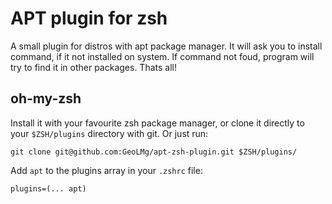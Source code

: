 # APT plugin for zsh

A small plugin for distros with apt package manager. It will ask you to install command, if it not installed on system. If command not foud, program will try to find it in other packages. Thats all!

## oh-my-zsh

Install it with your favourite zsh package manager, or clone it directly to your `$ZSH/plugins` directory with git. Or just run:

```shell notranslate position-relative overflow-auto
git clone git@github.com:GeoLMg/apt-zsh-plugin.git $ZSH/plugins/
```

Add `apt` to the plugins array in your `.zshrc` file:

```shell notranslate position-relative overflow-auto
plugins=(... apt)
```

